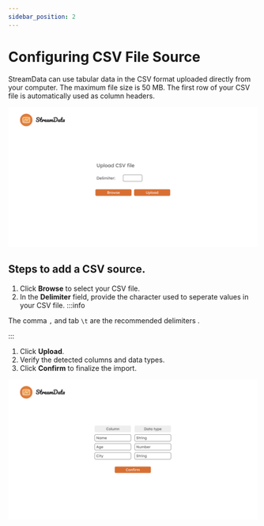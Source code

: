 ```yaml
---
sidebar_position: 2
---
```

# Configuring CSV File Source
StreamData can use tabular data in the CSV format uploaded directly from your computer. 
The maximum file size is 50 MB. 
The first row of your CSV file is automatically used as column headers.

![CSV configuration window](/csv_upload.png)

## Steps to add a CSV source.
1. Click **Browse** to select your CSV file.
2. In the **Delimiter** field, provide the character used to seperate values in your CSV file.
:::info

The comma `,` and tab `\t` are the recommended delimiters .

:::
1. Click **Upload**.
2. Verify the detected columns and data types.
3. Click **Confirm** to finalize the import.

![CSV data type window](/csv_data_type.png)